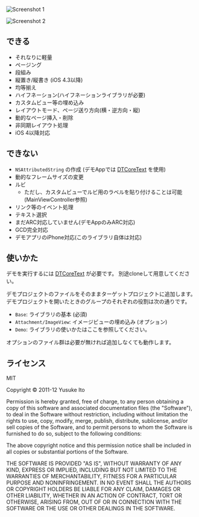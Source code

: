 
![Screenshot 1](https://github.com/downloads/novi/LTCoreText/ss1-s.png)

![Screenshot 2](https://github.com/downloads/novi/LTCoreText/ss2.png)

## できる

* それなりに軽量
* ページング
* 段組み
* 縦置き/縦書き (iOS 4.3以降)
* 均等揃え
* ハイフネーション(ハイフネーションライブラリが必要)
* カスタムビュー等の埋め込み
* レイアウトモード、ページ送り方向(横・逆方向・縦)
* 動的なページ挿入・削除
* 非同期レイアウト処理
* iOS 4以降対応

## できない

* `NSAttributedString` の作成 (デモAppでは [DTCoreText](https://github.com/Cocoanetics/DTCoreText) を使用)
* 動的なフレームサイズの変更
* ルビ
    * ただし、カスタムビューでルビ用のラベルを貼り付けることは可能 (MainViewController参照)
* リンク等のイベント処理
* テキスト選択
* まだARC対応していません(デモAppのみARC対応)
* GCD完全対応
* デモアプリのiPhone対応(このライブラリ自体は対応)

## 使いかた

デモを実行するには [DTCoreText](https://github.com/Cocoanetics/DTCoreText) が必要です。
別途cloneして用意してください。

デモプロジェクトのファイルをそのままターゲットプロジェクトに追加します。
デモプロジェクトを開いたときのグループのそれぞれの役割は次の通りです。

* `Base`: ライブラリの基本 (必須)
* `Attachment/ImageView`: イメージビューの埋め込み (オプション)
* `Demo`: ライブラリの使いかたはここを参照してください。

オプションのファイル群は必要が無ければ追加しなくても動作します。

## ライセンス
MIT

Copyright © 2011-12 Yusuke Ito

Permission is hereby granted, free of charge, to any person obtaining a copy of this software and associated documentation files (the "Software"), to deal in the Software without restriction, including without limitation the rights to use, copy, modify, merge, publish, distribute, sublicense, and/or sell copies of the Software, and to permit persons to whom the Software is furnished to do so, subject to the following conditions:

The above copyright notice and this permission notice shall be included in all copies or substantial portions of the Software.

THE SOFTWARE IS PROVIDED "AS IS", WITHOUT WARRANTY OF ANY KIND, EXPRESS OR IMPLIED, INCLUDING BUT NOT LIMITED TO THE WARRANTIES OF MERCHANTABILITY, FITNESS FOR A PARTICULAR PURPOSE AND NONINFRINGEMENT. IN NO EVENT SHALL THE AUTHORS OR COPYRIGHT HOLDERS BE LIABLE FOR ANY CLAIM, DAMAGES OR OTHER LIABILITY, WHETHER IN AN ACTION OF CONTRACT, TORT OR OTHERWISE, ARISING FROM, OUT OF OR IN CONNECTION WITH THE SOFTWARE OR THE USE OR OTHER DEALINGS IN THE SOFTWARE.